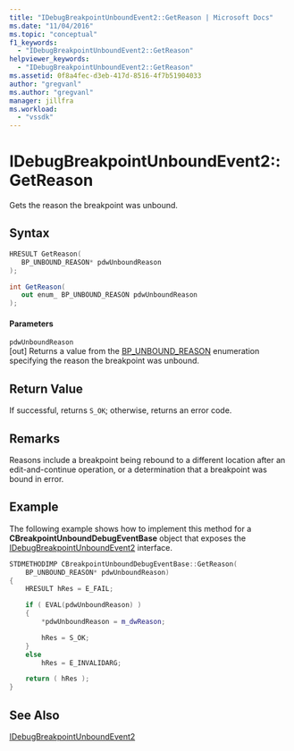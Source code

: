 ```yaml
---
title: "IDebugBreakpointUnboundEvent2::GetReason | Microsoft Docs"
ms.date: "11/04/2016"
ms.topic: "conceptual"
f1_keywords:
  - "IDebugBreakpointUnboundEvent2::GetReason"
helpviewer_keywords:
  - "IDebugBreakpointUnboundEvent2::GetReason"
ms.assetid: 0f8a4fec-d3eb-417d-8516-4f7b51904033
author: "gregvanl"
ms.author: "gregvanl"
manager: jillfra
ms.workload:
  - "vssdk"
---
```

# IDebugBreakpointUnboundEvent2::GetReason
Gets the reason the breakpoint was unbound.

## Syntax

```cpp
HRESULT GetReason(
   BP_UNBOUND_REASON* pdwUnboundReason
);
```

```csharp
int GetReason(
   out enum_ BP_UNBOUND_REASON pdwUnboundReason
);
```

#### Parameters
`pdwUnboundReason`  
[out] Returns a value from the [BP_UNBOUND_REASON](../../../extensibility/debugger/reference/bp-unbound-reason.md) enumeration specifying the reason the breakpoint was unbound.

## Return Value
If successful, returns `S_OK`; otherwise, returns an error code.

## Remarks
Reasons include a breakpoint being rebound to a different location after an edit-and-continue operation, or a determination that a breakpoint was bound in error.

## Example
The following example shows how to implement this method for a **CBreakpointUnboundDebugEventBase** object that exposes the [IDebugBreakpointUnboundEvent2](../../../extensibility/debugger/reference/idebugbreakpointunboundevent2.md) interface.

```cpp
STDMETHODIMP CBreakpointUnboundDebugEventBase::GetReason(
    BP_UNBOUND_REASON* pdwUnboundReason)
{
    HRESULT hRes = E_FAIL;

    if ( EVAL(pdwUnboundReason) )
    {
        *pdwUnboundReason = m_dwReason;

        hRes = S_OK;
    }
    else
        hRes = E_INVALIDARG;

    return ( hRes );
}
```

## See Also
[IDebugBreakpointUnboundEvent2](../../../extensibility/debugger/reference/idebugbreakpointunboundevent2.md)
